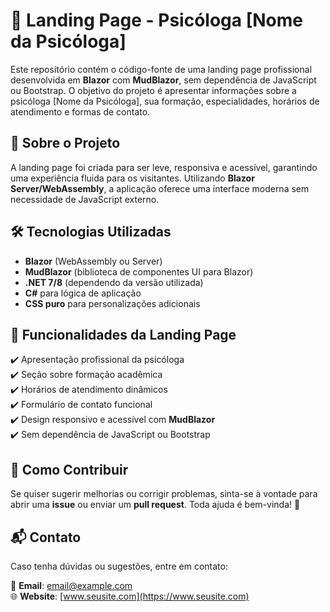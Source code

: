 # 🌿 Landing Page - Psicóloga [Nome da Psicóloga]

Este repositório contém o código-fonte de uma landing page profissional desenvolvida em **Blazor** com **MudBlazor**, sem dependência de JavaScript ou Bootstrap. O objetivo do projeto é apresentar informações sobre a psicóloga [Nome da Psicóloga], sua formação, especialidades, horários de atendimento e formas de contato.

## 📌 Sobre o Projeto

A landing page foi criada para ser leve, responsiva e acessível, garantindo uma experiência fluida para os visitantes. Utilizando **Blazor Server/WebAssembly**, a aplicação oferece uma interface moderna sem necessidade de JavaScript externo.

## 🛠 Tecnologias Utilizadas

- **Blazor** (WebAssembly ou Server)
- **MudBlazor** (biblioteca de componentes UI para Blazor)
- **.NET 7/8** (dependendo da versão utilizada)
- **C#** para lógica de aplicação
- **CSS puro** para personalizações adicionais

## 🎨 Funcionalidades da Landing Page

✔️ Apresentação profissional da psicóloga  
✔️ Seção sobre formação acadêmica  
✔️ Horários de atendimento dinâmicos  
✔️ Formulário de contato funcional  
✔️ Design responsivo e acessível com **MudBlazor**  
✔️ Sem dependência de JavaScript ou Bootstrap  



## 📝 Como Contribuir

Se quiser sugerir melhorias ou corrigir problemas, sinta-se à vontade para abrir uma **issue** ou enviar um **pull request**. Toda ajuda é bem-vinda! 🚀

## 📬 Contato

Caso tenha dúvidas ou sugestões, entre em contato:

📧 **Email**: [email@example.com](mailto:email@example.com)  
🌐 **Website**: [www.seusite.com](https://www.seusite.com)  
